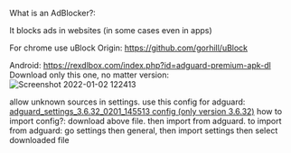 What is an AdBlocker?:

It blocks ads in websites (in some cases even in apps)

For chrome use uBlock Origin: https://github.com/gorhill/uBlock


Android: https://rexdlbox.com/index.php?id=adguard-premium-apk-dl
 Download only this one, no matter version:
 ![Screenshot 2022-01-02 122413](https://user-images.githubusercontent.com/96969853/147868600-7f114265-47ba-4fb9-85e2-3b277407263b.png)

allow unknown sources in settings. 
use this config for adguard: [adguard_settings_3.6.32_0201_145513 config (only version 3.6.32)](http://fumacrom.com/3NyoY)
how to import config?:
download above file. then import from adguard. to import from adguard: go settings then general, then import settings then select downloaded file
